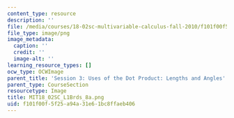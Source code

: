 ```yaml
---
content_type: resource
description: ''
file: /media/courses/18-02sc-multivariable-calculus-fall-2010/f101f00f5f25a94a31e61bc8ffaeb406_MIT18_02SC_L1Brds_8a.png
file_type: image/png
image_metadata:
  caption: ''
  credit: ''
  image-alt: ''
learning_resource_types: []
ocw_type: OCWImage
parent_title: 'Session 3: Uses of the Dot Product: Lengths and Angles'
parent_type: CourseSection
resourcetype: Image
title: MIT18_02SC_L1Brds_8a.png
uid: f101f00f-5f25-a94a-31e6-1bc8ffaeb406
---
```


